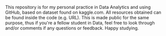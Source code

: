 This repository is for my personal practice in Data Analytics and using GitHub, based on dataset found on kaggle.com. All resources obtained can be found inside the code (e.g. URL).
This is made public for the same purpose, thus if you're a fellow student in Data, feel free to look through and/or comments if any questions or feedback. Happy studying.
